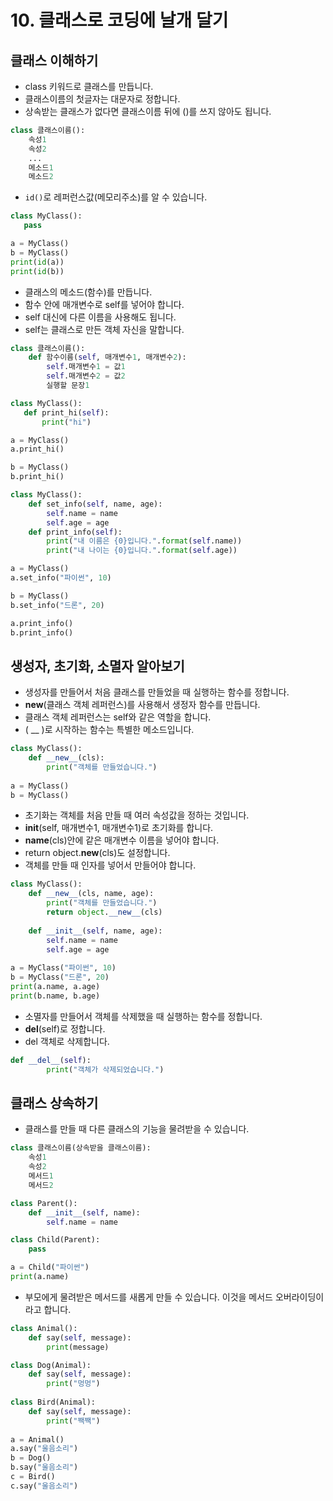 
# 10. 클래스로 코딩에 날개 달기
## 클래스 이해하기
* class 키워드로 클래스를 만듭니다.
* 클래스이름의 첫글자는 대문자로 정합니다.
* 상속받는 클래스가 없다면 클래스이름 뒤에 ()를 쓰지 않아도 됩니다.
```python
class 클래스이름():
    속성1
    속성2
    ...
    메소드1
    메소드2
```

* ```id()```로 레퍼런스값(메모리주소)를 알 수 있습니다.
```python
class MyClass():
   pass

a = MyClass()
b = MyClass()
print(id(a))
print(id(b))
```

* 클래스의 메소드(함수)를 만듭니다.
* 함수 안에 매개변수로 self를 넣어야 합니다.
* self 대신에 다른 이름을 사용해도 됩니다.
* self는 클래스로 만든 객체 자신을 말합니다.
```python
class 클래스이름():
    def 함수이름(self, 매개변수1, 매개변수2):
        self.매개변수1 = 값1
        self.매개변수2 = 값2
        실행할 문장1
```

```python
class MyClass():
   def print_hi(self):
       print("hi")

a = MyClass()
a.print_hi()

b = MyClass()
b.print_hi()
```

```python
class MyClass():
    def set_info(self, name, age):
        self.name = name
        self.age = age    
    def print_info(self):
        print("내 이름은 {0}입니다.".format(self.name))
        print("내 나이는 {0}입니다.".format(self.age))

a = MyClass()
a.set_info("파이썬", 10)

b = MyClass()
b.set_info("드론", 20)

a.print_info()
b.print_info()
```

## 생성자, 초기화, 소멸자 알아보기
* 생성자를 만들어서 처음 클래스를 만들었을 때 실행하는 함수를 정합니다.
* __new__(클래스 객체 레퍼런스)를 사용해서 생정자 함수를 만듭니다.
* 클래스 객체 레퍼런스는 self와 같은 역할을 합니다.
* ( __ )로 시작하는 함수는 특별한 메소드입니다. 
```python
class MyClass():
    def __new__(cls):
        print("객체를 만들었습니다.")
   
a = MyClass()
b = MyClass()
```

* 초기화는 객체를 처음 만들 때 여러 속성값을 정하는 것입니다.
* __init__(self, 매개변수1, 매개변수1)로 초기화를 합니다.
* __name__(cls)안에 같은 매개변수 이름을 넣어야 합니다.
* return object.__new__(cls)도 설정합니다.
* 객체를 만들 때 인자를 넣어서 만들어야 합니다.
```python
class MyClass():
    def __new__(cls, name, age):
        print("객체를 만들었습니다.")
        return object.__new__(cls)
    
    def __init__(self, name, age):
        self.name = name
        self.age = age
   
a = MyClass("파이썬", 10)
b = MyClass("드론", 20)
print(a.name, a.age)
print(b.name, b.age)
```
* 소멸자를 만들어서 객체를 삭제했을 때 실행하는 함수를 정합니다.
* __del__(self)로 정합니다.
* del 객체로 삭제합니다.
```python
def __del__(self):
        print("객체가 삭제되었습니다.")
```

## 클래스 상속하기
* 클래스를 만들 때 다른 클래스의 기능을 물려받을 수 있습니다.
```python
class 클래스이름(상속받을 클래스이름):
    속성1
    속성2
    메서드1
    메서드2
```

```python
class Parent():
    def __init__(self, name):
        self.name = name

class Child(Parent):
    pass

a = Child("파이썬")
print(a.name)
```

* 부모에게 물려받은 메서드를 새롭게 만들 수 있습니다. 이것을 메서드 오버라이딩이라고 합니다.
```python
class Animal():
    def say(self, message):
        print(message)

class Dog(Animal):
    def say(self, message):
        print("멍멍")
        
class Bird(Animal):
    def say(self, message):
        print("짹짹")
        
a = Animal()
a.say("울음소리")
b = Dog()
b.say("울음소리")
c = Bird()
c.say("울음소리")
```
